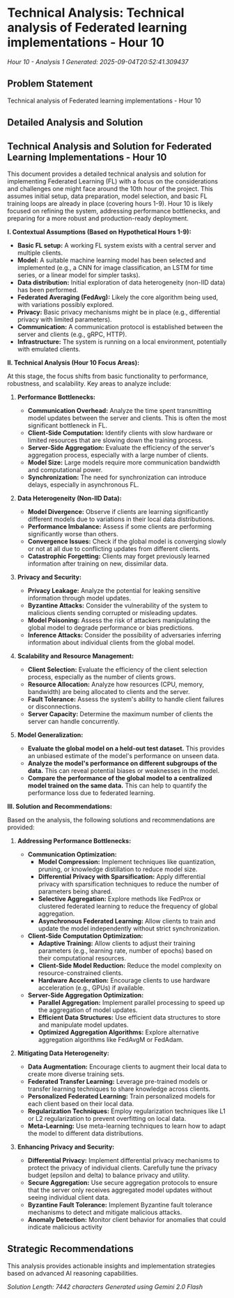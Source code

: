 # Technical Analysis: Technical analysis of Federated learning implementations - Hour 10
*Hour 10 - Analysis 1*
*Generated: 2025-09-04T20:52:41.309437*

## Problem Statement
Technical analysis of Federated learning implementations - Hour 10

## Detailed Analysis and Solution
## Technical Analysis and Solution for Federated Learning Implementations - Hour 10

This document provides a detailed technical analysis and solution for implementing Federated Learning (FL) with a focus on the considerations and challenges one might face around the 10th hour of the project. This assumes initial setup, data preparation, model selection, and basic FL training loops are already in place (covering hours 1-9). Hour 10 is likely focused on refining the system, addressing performance bottlenecks, and preparing for a more robust and production-ready deployment.

**I. Contextual Assumptions (Based on Hypothetical Hours 1-9):**

*   **Basic FL setup:**  A working FL system exists with a central server and multiple clients.
*   **Model:**  A suitable machine learning model has been selected and implemented (e.g., a CNN for image classification, an LSTM for time series, or a linear model for simpler tasks).
*   **Data distribution:**  Initial exploration of data heterogeneity (non-IID data) has been performed.
*   **Federated Averaging (FedAvg):**  Likely the core algorithm being used, with variations possibly explored.
*   **Privacy:**  Basic privacy mechanisms might be in place (e.g., differential privacy with limited parameters).
*   **Communication:**  A communication protocol is established between the server and clients (e.g., gRPC, HTTP).
*   **Infrastructure:**  The system is running on a local environment, potentially with emulated clients.

**II. Technical Analysis (Hour 10 Focus Areas):**

At this stage, the focus shifts from basic functionality to performance, robustness, and scalability. Key areas to analyze include:

1.  **Performance Bottlenecks:**

    *   **Communication Overhead:** Analyze the time spent transmitting model updates between the server and clients. This is often the most significant bottleneck in FL.
    *   **Client-Side Computation:**  Identify clients with slow hardware or limited resources that are slowing down the training process.
    *   **Server-Side Aggregation:**  Evaluate the efficiency of the server's aggregation process, especially with a large number of clients.
    *   **Model Size:**  Large models require more communication bandwidth and computational power.
    *   **Synchronization:**  The need for synchronization can introduce delays, especially in asynchronous FL.

2.  **Data Heterogeneity (Non-IID Data):**

    *   **Model Divergence:**  Observe if clients are learning significantly different models due to variations in their local data distributions.
    *   **Performance Imbalance:**  Assess if some clients are performing significantly worse than others.
    *   **Convergence Issues:**  Check if the global model is converging slowly or not at all due to conflicting updates from different clients.
    *   **Catastrophic Forgetting:** Clients may forget previously learned information after training on new, dissimilar data.

3.  **Privacy and Security:**

    *   **Privacy Leakage:**  Analyze the potential for leaking sensitive information through model updates.
    *   **Byzantine Attacks:**  Consider the vulnerability of the system to malicious clients sending corrupted or misleading updates.
    *   **Model Poisoning:**  Assess the risk of attackers manipulating the global model to degrade performance or bias predictions.
    *   **Inference Attacks:** Consider the possibility of adversaries inferring information about individual clients from the global model.

4.  **Scalability and Resource Management:**

    *   **Client Selection:**  Evaluate the efficiency of the client selection process, especially as the number of clients grows.
    *   **Resource Allocation:**  Analyze how resources (CPU, memory, bandwidth) are being allocated to clients and the server.
    *   **Fault Tolerance:**  Assess the system's ability to handle client failures or disconnections.
    *   **Server Capacity:**  Determine the maximum number of clients the server can handle concurrently.

5.  **Model Generalization:**

    *   **Evaluate the global model on a held-out test dataset.** This provides an unbiased estimate of the model's performance on unseen data.
    *   **Analyze the model's performance on different subgroups of the data.** This can reveal potential biases or weaknesses in the model.
    *   **Compare the performance of the global model to a centralized model trained on the same data.** This can help to quantify the performance loss due to federated learning.

**III. Solution and Recommendations:**

Based on the analysis, the following solutions and recommendations are provided:

1.  **Addressing Performance Bottlenecks:**

    *   **Communication Optimization:**
        *   **Model Compression:** Implement techniques like quantization, pruning, or knowledge distillation to reduce model size.
        *   **Differential Privacy with Sparsification:** Apply differential privacy with sparsification techniques to reduce the number of parameters being shared.
        *   **Selective Aggregation:** Explore methods like FedProx or clustered federated learning to reduce the frequency of global aggregation.
        *   **Asynchronous Federated Learning:** Allow clients to train and update the model independently without strict synchronization.
    *   **Client-Side Computation Optimization:**
        *   **Adaptive Training:** Allow clients to adjust their training parameters (e.g., learning rate, number of epochs) based on their computational resources.
        *   **Client-Side Model Reduction:**  Reduce the model complexity on resource-constrained clients.
        *   **Hardware Acceleration:**  Encourage clients to use hardware acceleration (e.g., GPUs) if available.
    *   **Server-Side Aggregation Optimization:**
        *   **Parallel Aggregation:**  Implement parallel processing to speed up the aggregation of model updates.
        *   **Efficient Data Structures:**  Use efficient data structures to store and manipulate model updates.
        *   **Optimized Aggregation Algorithms:** Explore alternative aggregation algorithms like FedAvgM or FedAdam.

2.  **Mitigating Data Heterogeneity:**

    *   **Data Augmentation:** Encourage clients to augment their local data to create more diverse training sets.
    *   **Federated Transfer Learning:** Leverage pre-trained models or transfer learning techniques to share knowledge across clients.
    *   **Personalized Federated Learning:** Train personalized models for each client based on their local data.
    *   **Regularization Techniques:** Employ regularization techniques like L1 or L2 regularization to prevent overfitting on local data.
    *   **Meta-Learning:** Use meta-learning techniques to learn how to adapt the model to different data distributions.

3.  **Enhancing Privacy and Security:**

    *   **Differential Privacy:**  Implement differential privacy mechanisms to protect the privacy of individual clients. Carefully tune the privacy budget (epsilon and delta) to balance privacy and utility.
    *   **Secure Aggregation:** Use secure aggregation protocols to ensure that the server only receives aggregated model updates without seeing individual client data.
    *   **Byzantine Fault Tolerance:**  Implement Byzantine fault tolerance mechanisms to detect and mitigate malicious attacks.
    *   **Anomaly Detection:**  Monitor client behavior for anomalies that could indicate malicious activity

## Strategic Recommendations
This analysis provides actionable insights and implementation strategies
based on advanced AI reasoning capabilities.

*Solution Length: 7442 characters*
*Generated using Gemini 2.0 Flash*
